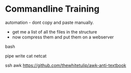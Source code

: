Commandline Training
====================

automation - dont copy and paste manually.
  - get me a list of all the files in the structure
  - now compress them and put them on a webserver


bash

pipe write
cat
netcat

ssh
awk
https://github.com/thewhitetulip/awk-anti-textbook


